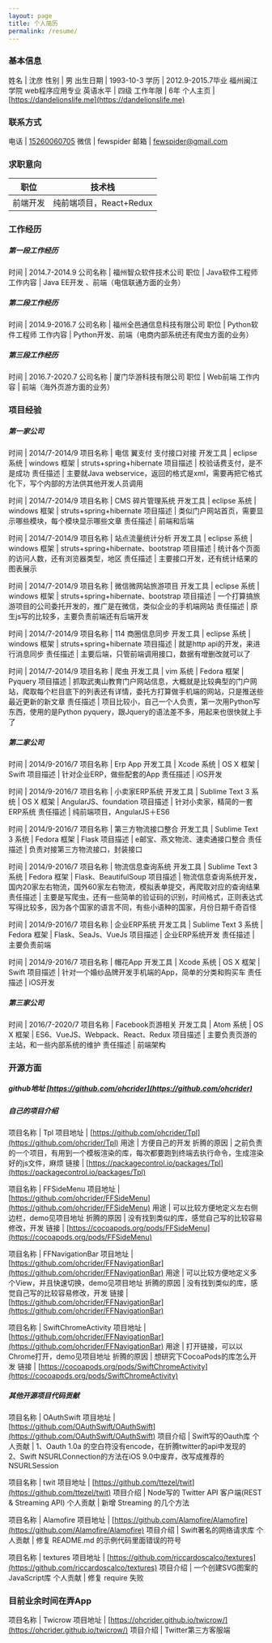```yaml
---
layout: page
title: 个人简历
permalink: /resume/
---
```


### 基本信息

姓名 | 沈彦
性别 | 男
出生日期 | 1993-10-3
学历 | 2012.9-2015.7毕业 福州闽江学院 web程序应用专业
英语水平 | 四级
工作年限 | 6年
个人主页 | [https://dandelionslife.me](https://dandelionslife.me)

### 联系方式

电话 | [15260060705](tel:15260060705)
微信 | fewspider
邮箱 | [fewspider@gmail.com](mailto:fewspider@gmail.com)

### 求职意向

职位 | 技术栈
----|------
前端开发 | 纯前端项目，React+Redux

### 工作经历

##### 第一段工作经历

时间 | 2014.7-2014.9
公司名称 | 福州智众软件技术公司
职位 | Java软件工程师
工作内容 | Java EE开发 、前端（电信联通方面的业务）

##### 第二段工作经历

时间 | 2014.9-2016.7
公司名称 | 福州全邑通信息科技有限公司
职位 | Python软件工程师
工作内容 | Python开发、前端（电商内部系统还有爬虫方面的业务）

##### 第三段工作经历

时间 | 2016.7-2020.7
公司名称 | 厦门华游科技有限公司
职位 | Web前端
工作内容 | 前端（海外页游方面的业务）

### 项目经验

##### 第一家公司

时间 | 2014/7-2014/9
项目名称 | 电信 翼支付 支付接口对接
开发工具 | eclipse
系统 | windows
框架 | struts+spring+hibernate
项目描述 | 校验话费支付，是不是成功
责任描述 | 主要就Java webservice，返回的格式是xml，需要再把它格式化下，写个内部的方法供其他开发人员调用

时间 | 2014/7-2014/9
项目名称 | CMS 碎片管理系统
开发工具 | eclipse
系统 | windows
框架 | struts+spring+hibernate
项目描述 | 类似门户网站首页，需要显示哪些模块，每个模块显示哪些文章
责任描述 | 前端和后端

时间 | 2014/7-2014/9
项目名称 | 站点流量统计分析
开发工具 | eclipse
系统 | windows
框架 | struts+spring+hibernate、bootstrap
项目描述 | 统计各个页面的访问人数，还有浏览器类型，地区
责任描述 | 主要接口开发，还有统计结果的图表展示

时间 | 2014/7-2014/9
项目名称 | 微信微网站旅游项目
开发工具 | eclipse
系统 | windows
框架 | struts+spring+hibernate、bootstrap
项目描述 | 一个打算搞旅游项目的公司委托开发的，推广是在微信，类似企业的手机端网站
责任描述 | 原生js写的比较多，主要负责前端还有后端开发

时间 | 2014/7-2014/9
项目名称 | 114 商圈信息同步
开发工具 | eclipse
系统 | windows
框架 | struts+spring+hibernate
项目描述 | 就是http api的开发，来进行消息同步
责任描述 | 主要后端，只管前端调用接口，数据有增删改就可以了

时间 | 2014/7-2014/9
项目名称 | 爬虫
开发工具 | vim
系统 | Fedora
框架 | Pyquery
项目描述 | 抓取武夷山教育门户网站信息，大概就是比较典型的门户网站，爬取每个栏目底下的列表还有详情，委托方打算做手机端的网站，只是推送些最近更新的新文章
责任描述 | 项目比较小，自己一个人负责，第一次用Python写东西，使用的是Python pyquery，跟Jquery的语法差不多，用起来也很快就上手了

##### 第二家公司

时间 | 2014/9-2016/7
项目名称 | Erp App
开发工具 | Xcode
系统 | OS X
框架 | Swift
项目描述 | 针对企业ERP，做些配套的App
责任描述 | iOS开发

时间 | 2014/9-2016/7
项目名称 | 小卖家ERP系统
开发工具 | Sublime Text 3
系统 | OS X
框架 | AngularJS、foundation
项目描述 | 针对小卖家，精简的一套ERP系统
责任描述 | 纯前端项目，AngularJS＋ES6

时间 | 2014/9-2016/7
项目名称 | 第三方物流接口整合
开发工具 | Sublime Text 3
系统 | Fedora
框架 | Flask
项目描述 | e邮宝、燕文物流、速卖通接口整合
责任描述 | 负责对接第三方物流接口，封装接口

时间 | 2014/9-2016/7
项目名称 | 物流信息查询系统
开发工具 | Sublime Text 3
系统 | Fedora
框架 | Flask、BeautifulSoup
项目描述 | 物流信息查询系统开发，国内20家左右物流，国外60家左右物流，模拟表单提交，再爬取对应的查询结果
责任描述 | 主要是写爬虫，还有一些简单的验证码的识别，时间格式，正则表达式写得比较多，因为各个国家的语言不同，有些小语种的国家，月份日期千奇百怪

时间 | 2014/9-2016/7
项目名称 | 企业ERP系统
开发工具 | Sublime Text 3
系统 | Fedora
框架 | Flask、SeaJs、VueJs
项目描述 | 企业ERP系统开发
责任描述 | 主要负责前端

时间 | 2014/9-2016/7
项目名称 | 帽花App
开发工具 | Xcode
系统 | OS X
框架 | Swift
项目描述 | 针对一个婚纱品牌开发手机端的App，简单的分类和购买车
责任描述 | iOS开发

##### 第三家公司

时间 | 2016/7-2020/7
项目名称 | Facebook页游相关
开发工具 | Atom
系统 | OS X
框架 | ES6、VueJS、Webpack、React、Redux
项目描述 | 主要负责页游的主站，和一些内部系统的维护
责任描述 | 前端架构

### 开源方面

##### github地址 [https://github.com/ohcrider](https://github.com/ohcrider)

##### 自己的项目介绍

项目名称 | Tpl
项目地址 | [https://github.com/ohcrider/Tpl](https://github.com/ohcrider/Tpl)
用途 | 方便自己的开发
折腾的原因 | 之前负责的一个项目，有用到一个模板渲染的库，每次都要跑到终端去执行命令，生成渲染好的js文件，麻烦
链接 | [https://packagecontrol.io/packages/Tpl](https://packagecontrol.io/packages/Tpl)

项目名称 | FFSideMenu
项目地址 | [https://github.com/ohcrider/FFSideMenu](https://github.com/ohcrider/FFSideMenu)
用途 | 可以比较方便地定义左右侧边栏，demo见项目地址
折腾的原因 | 没有找到类似的库，感觉自己写的比较容易修改，开发
链接 | [https://cocoapods.org/pods/FFSideMenu](https://cocoapods.org/pods/FFSideMenu)

项目名称 | FFNavigationBar
项目地址 | [https://github.com/ohcrider/FFNavigationBar](https://github.com/ohcrider/FFNavigationBar)
用途 | 可以比较方便地定义多个View，并且快速切换，demo见项目地址
折腾的原因 | 没有找到类似的库，感觉自己写的比较容易修改，开发
链接 | [https://github.com/ohcrider/FFNavigationBar](https://github.com/ohcrider/FFNavigationBar)

项目名称 | SwiftChromeActivity
项目地址 | [https://github.com/ohcrider/FFNavigationBar](https://github.com/ohcrider/FFNavigationBar)
用途 | 打开链接，可以以Chrome打开，demo见项目地址
折腾的原因 | 想研究下CocoaPods的库怎么开发
链接 | [https://cocoapods.org/pods/SwiftChromeActivity](https://cocoapods.org/pods/SwiftChromeActivity)

##### 其他开源项目代码贡献

项目名称 | OAuthSwift
项目地址 | [https://github.com/OAuthSwift/OAuthSwift](https://github.com/OAuthSwift/OAuthSwift)
项目介绍 | Swift写的Oauth库
个人贡献 | 1、Oauth 1.0a 的空白符没有encode，在折腾twitter的api中发现的 <br/> 2、Swift NSURLConnection的方法在iOS 9.0中废弃，改写成推荐的 NSURLSession

项目名称 | twit
项目地址 | [https://github.com/ttezel/twit](https://github.com/ttezel/twit)
项目介绍 | Node写的 Twitter API 客户端(REST & Streaming API)
个人贡献 | 新增 Streaming 的几个方法

项目名称 | Alamofire
项目地址 | [https://github.com/Alamofire/Alamofire](https://github.com/Alamofire/Alamofire)
项目介绍 | Swift著名的网络请求库
个人贡献 | 修复 README.md 的示例代码里面错误的符号

项目名称 | textures
项目地址 | [https://github.com/riccardoscalco/textures](https://github.com/riccardoscalco/textures)
项目介绍 | 一个创建SVG图案的JavaScript库
个人贡献 | 修复 require 失败

### 目前业余时间在弄App

项目名称 | Twicrow
项目地址 | [https://ohcrider.github.io/twicrow/](https://ohcrider.github.io/twicrow/)
项目介绍 | Twitter第三方客服端
